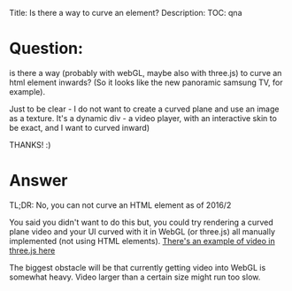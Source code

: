 Title: Is there a way to curve an element?
Description:
TOC: qna

# Question:

is there a way (probably with webGL, maybe also with three.js) to curve an html element inwards? (So it looks like the new panoramic samsung TV, for example).

Just to be clear - I do not want to create a curved plane and use an image as a texture. It's a dynamic div - a video player, with an interactive skin to be exact, and I want to curved inward)

THANKS! :) 

# Answer

TL;DR: No, you can not curve an HTML element as of 2016/2

You said you didn't want to do this but, you could try rendering a curved plane video and your UI curved with it in WebGL (or three.js) all manually implemented (not using HTML elements). [There's an example of video in three.js here](http://threejs.org/examples/webgl_materials_video.html)

The biggest obstacle will be that currently getting video into WebGL is somewhat heavy. Video larger than a certain size might run too slow.
